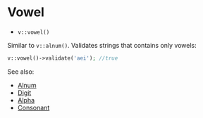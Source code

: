 # Vowel

- `v::vowel()`

Similar to `v::alnum()`. Validates strings that contains only vowels:

```php
v::vowel()->validate('aei'); //true
```

See also:

  * [Alnum](Alnum.md)
  * [Digit](Digit.md)
  * [Alpha](Alpha.md)
  * [Consonant](Consonant.md)
